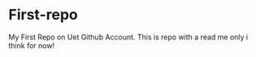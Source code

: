 # First-repo
My First Repo on Uet Github Account. This is repo with a read me only i think for now!
